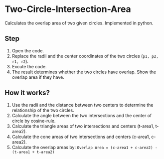 # Two-Circle-Intersection-Area

Calculates the overlap area of two given circles. Implemented in python. 

## Step
1. Open the code. 
2. Replace the radii and the center coordinates of the two circles (`p1, p2, r1, r2`).
3. Excute the code. 
4. The result determines whether the two circles have overlap. Show the overlap area if they have.

## How it works?
1. Use the radii and the distance between two centers to determine the relationship of the two circles.
2. Calculate the angle between the two intersections and the center of circle by cosine-rule.
3. Calculate the triangle areas of two intersections and centers (t-area1, t-area2). 
4. Calculate the cone areas of two intersections and centers (c-area1, c-area2). 
5. Calculate the overlap areas by:
`Overlap Area = (c-area1 + c-area2) - (t-area1 + t-area2)`


